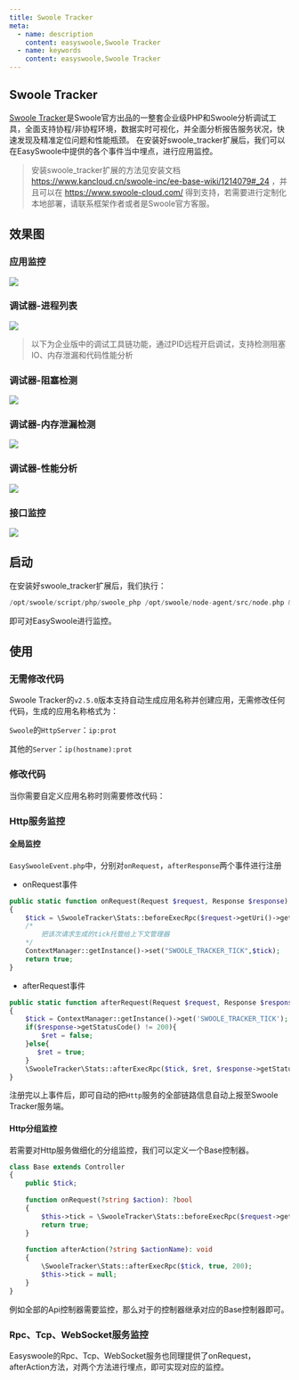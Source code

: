 ```yaml
---
title: Swoole Tracker
meta:
  - name: description
    content: easyswoole,Swoole Tracker
  - name: keywords
    content: easyswoole,Swoole Tracker
---
```


## Swoole Tracker

[Swoole Tracker](https://www.swoole-cloud.com/tracker.html)是Swoole官方出品的一整套企业级PHP和Swoole分析调试工具，全面支持协程/非协程环境，数据实时可视化，并全面分析报告服务状况，快速发现及精准定位问题和性能瓶颈。
在安装好swoole_tracker扩展后，我们可以在EasySwoole中提供的各个事件当中埋点，进行应用监控。

> 安装swoole_tracker扩展的方法见安装文档 https://www.kancloud.cn/swoole-inc/ee-base-wiki/1214079#_24 ，并且可以在 https://www.swoole-cloud.com/ 得到支持，若需要进行定制化本地部署，请联系框架作者或者是Swoole官方客服。

## 效果图

### 应用监控
![](/resources/img3.png)

### 调试器-进程列表
![](/resources/img1.png)

> 以下为企业版中的调试工具链功能，通过PID远程开启调试，支持检测阻塞IO、内存泄漏和代码性能分析

### 调试器-阻塞检测
![](/resources/img4.png)

### 调试器-内存泄漏检测
![](/resources/img6.png)

### 调试器-性能分析
![](/resources/img5.png)

### 接口监控
![](/resources/img2.png)


## 启动

在安装好swoole_tracker扩展后，我们执行：
```php
/opt/swoole/script/php/swoole_php /opt/swoole/node-agent/src/node.php & php easyswoole start
```
即可对EasySwoole进行监控。

## 使用

### 无需修改代码

Swoole Tracker的`v2.5.0`版本支持自动生成应用名称并创建应用，无需修改任何代码，生成的应用名称格式为：

`Swoole`的`HttpServer`：`ip:prot`

其他的`Server`：`ip(hostname):prot`

### 修改代码

当你需要自定义应用名称时则需要修改代码：

### Http服务监控

#### 全局监控

`EasySwooleEvent.php`中，分别对`onRequest`，`afterResponse`两个事件进行注册

- onRequest事件
```php
public static function onRequest(Request $request, Response $response): bool
{
    $tick = \SwooleTracker\Stats::beforeExecRpc($request->getUri()->getPath(), 'serviceName', "192.168.0.1");
    /*
        把该次请求生成的tick托管给上下文管理器
    */
    ContextManager::getInstance()->set("SWOOLE_TRACKER_TICK",$tick);
    return true;
}
```
- afterRequest事件
```php
public static function afterRequest(Request $request, Response $response): void
{
    $tick = ContextManager::getInstance()->get('SWOOLE_TRACKER_TICK');
    if($response->getStatusCode() != 200){
        $ret = false;
    }else{
       $ret = true;
    }
    \SwooleTracker\Stats::afterExecRpc($tick, $ret, $response->getStatusCode());
}
```
注册完以上事件后，即可自动的把`Http`服务的全部链路信息自动上报至Swoole Tracker服务端。

#### Http分组监控

若需要对Http服务做细化的分组监控，我们可以定义一个Base控制器。
```php
class Base extends Controller
{
    public $tick;
    
    function onRequest(?string $action): ?bool
    {
        $this->tick = \SwooleTracker\Stats::beforeExecRpc($request->getUri()->getPath(), 'myGroupName', "192.168.0.1");
        return true;
    }
    
    function afterAction(?string $actionName): void
    {
        \SwooleTracker\Stats::afterExecRpc($tick, true, 200);
        $this->tick = null;
    }
}
```

例如全部的Api控制器需要监控，那么对于的控制器继承对应的Base控制器即可。


### Rpc、Tcp、WebSocket服务监控

Easyswoole的Rpc、Tcp、WebSocket服务也同理提供了onRequest，afterAction方法，对两个方法进行埋点，即可实现对应的监控。
